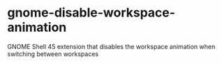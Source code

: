 # gnome-disable-workspace-animation

GNOME Shell 45 extension that disables the workspace animation when switching between workspaces
